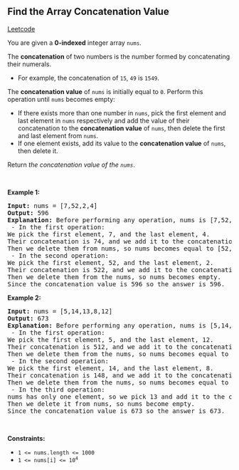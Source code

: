 ## Find the Array Concatenation Value
[Leetcode](https://leetcode.com/problems/find-the-array-concatenation-value)
<p>You are given a <strong>0-indexed</strong> integer array <code>nums</code>.</p>

<p>The <strong>concatenation</strong> of two numbers is the number formed by concatenating their numerals.</p>

<ul>
	<li>For example, the concatenation of <code>15</code>, <code>49</code> is <code>1549</code>.</li>
</ul>

<p>The <strong>concatenation value</strong> of <code>nums</code> is initially equal to <code>0</code>. Perform this operation until <code>nums</code> becomes empty:</p>

<ul>
	<li>If there exists more than one number in <code>nums</code>, pick the first element and last element in <code>nums</code> respectively and add the value of their concatenation to the <strong>concatenation value</strong> of <code>nums</code>, then delete the first and last element from <code>nums</code>.</li>
	<li>If one element exists, add its value to the <strong>concatenation value</strong> of <code>nums</code>, then delete it.</li>
</ul>

<p>Return<em> the concatenation value of the <code>nums</code></em>.</p>

<p>&nbsp;</p>
<p><strong class="example">Example 1:</strong></p>

<pre><strong>Input:</strong> nums = [7,52,2,4]
<strong>Output:</strong> 596
<strong>Explanation:</strong> Before performing any operation, nums is [7,52,2,4] and concatenation value is 0.
 - In the first operation:
We pick the first element, 7, and the last element, 4.
Their concatenation is 74, and we add it to the concatenation value, so it becomes equal to 74.
Then we delete them from nums, so nums becomes equal to [52,2].
 - In the second operation:
We pick the first element, 52, and the last element, 2.
Their concatenation is 522, and we add it to the concatenation value, so it becomes equal to 596.
Then we delete them from the nums, so nums becomes empty.
Since the concatenation value is 596 so the answer is 596.
</pre>

<p><strong class="example">Example 2:</strong></p>

<pre><strong>Input:</strong> nums = [5,14,13,8,12]
<strong>Output:</strong> 673
<strong>Explanation:</strong> Before performing any operation, nums is [5,14,13,8,12] and concatenation value is 0.
 - In the first operation:
We pick the first element, 5, and the last element, 12.
Their concatenation is 512, and we add it to the concatenation value, so it becomes equal to 512.
Then we delete them from the nums, so nums becomes equal to [14,13,8].
 - In the second operation:
We pick the first element, 14, and the last element, 8.
Their concatenation is 148, and we add it to the concatenation value, so it becomes equal to 660.
Then we delete them from the nums, so nums becomes equal to [13].
 - In the third operation:
nums has only one element, so we pick 13 and add it to the concatenation value, so it becomes equal to 673.
Then we delete it from nums, so nums become empty.
Since the concatenation value is 673 so the answer is 673.
</pre>

<p>&nbsp;</p>
<p><strong>Constraints:</strong></p>

<ul>
	<li><code>1 &lt;= nums.length &lt;= 1000</code></li>
	<li><code>1 &lt;= nums[i] &lt;= 10<sup>4</sup></code></li>
</ul>

<p>&nbsp;</p>
<style type="text/css">.spoilerbutton {display:block; border:dashed; padding: 0px 0px; margin:10px 0px; font-size:150%; font-weight: bold; color:#000000; background-color:cyan; outline:0; 
}
.spoiler {overflow:hidden;}
.spoiler > div {-webkit-transition: all 0s ease;-moz-transition: margin 0s ease;-o-transition: all 0s ease;transition: margin 0s ease;}
.spoilerbutton[value="Show Message"] + .spoiler > div {margin-top:-500%;}
.spoilerbutton[value="Hide Message"] + .spoiler {padding:5px;}
</style>
